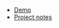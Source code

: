 * [Demo](http://mgiulio.github.io/react-cal/dist/public/)
* [Project notes](https://giuliom.wordpress.com/category/react-cal/)
